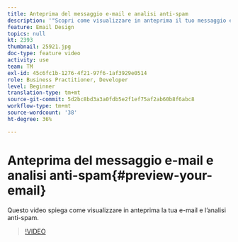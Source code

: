 ```yaml
---
title: Anteprima del messaggio e-mail e analisi anti-spam
description: '"Scopri come visualizzare in anteprima il tuo messaggio e-mail e l’analisi anti-spam."'
feature: Email Design
topics: null
kt: 2393
thumbnail: 25921.jpg
doc-type: feature video
activity: use
team: TM
exl-id: 45c6fc1b-1276-4f21-97f6-1af3929e0514
role: Business Practitioner, Developer
level: Beginner
translation-type: tm+mt
source-git-commit: 5d2bc8bd3a3a0fdb5e2f1ef75af2ab60b8f6abc8
workflow-type: tm+mt
source-wordcount: '38'
ht-degree: 36%

---
```


# Anteprima del messaggio e-mail e analisi anti-spam{#preview-your-email}

Questo video spiega come visualizzare in anteprima la tua e-mail e l’analisi anti-spam.

>[!VIDEO](https://video.tv.adobe.com/v/25921?quality=12)
